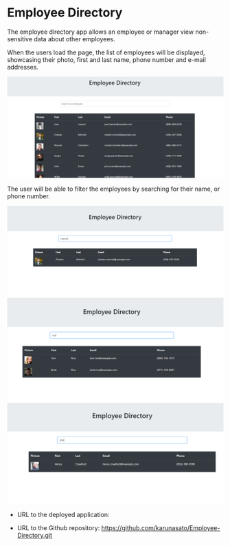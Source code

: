 # Employee Directory

The employee directory app allows an employee or manager view non-sensitive data about other employees.

When the users load the page, the list of employees will be displayed, showcasing their photo, first and last name, phone number and e-mail addresses.


<img src="Images\Employee Directory.PNG">

The user will be able to filter the employees by searching for their name, or phone number.

<img src="Images\search by first name.PNG">

<img src="Images\search by last name.PNG">

<img src="Images\search by phone number.PNG">





* URL to the deployed application:

* URL to the Github repository: https://github.com/karunasato/Employee-Directory.git 

